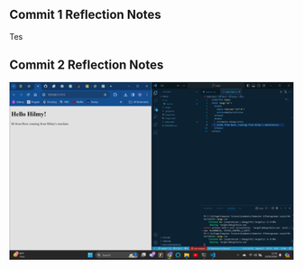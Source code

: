 ## Commit 1 Reflection Notes
Tes

## Commit 2 Reflection Notes
![Commit 2 screen capture](/assets/images/commit2.png)
